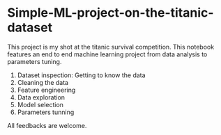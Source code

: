 # Simple-ML-project-on-the-titanic-dataset

This project is my shot at the titanic survival competition. This notebook features an end to end machine learning project from data analysis to parameters tuning. 

1. Dataset inspection: Getting to know the data 
2. Cleaning the data
3. Feature engineering
4. Data exploration
5. Model selection
6. Parameters tunning


All feedbacks are welcome. 
